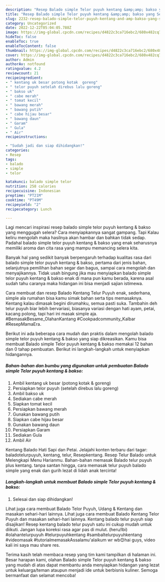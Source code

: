 ```yaml
---
description: "Resep Balado simple Telor puyuh kentang &amp;amp; bakso yang Sempurna, Buat Buka Puasa Bisa Manjain Lidah"
title: "Resep Balado simple Telor puyuh kentang &amp;amp; bakso yang Sempurna, Buat Buka Puasa Bisa Manjain Lidah"
slug: 2232-resep-balado-simple-telor-puyuh-kentang-and-amp-bakso-yang-sempurna-buat-buka-puasa-bisa-manjain-lidah
category: Uncategorized
date: 2022-12-22T05:04:05.788Z
image: https://img-global.cpcdn.com/recipes/d4822c3ca716ebc2/680x482cq70/balado-simple-telor-puyuh-kentang-bakso-foto-resep-utama.jpg
hideToc: false
enableToc: true
enableTocContent: false
thumbnail: https://img-global.cpcdn.com/recipes/d4822c3ca716ebc2/680x482cq70/balado-simple-telor-puyuh-kentang-bakso-foto-resep-utama.jpg
cover: https://img-global.cpcdn.com/recipes/d4822c3ca716ebc2/680x482cq70/balado-simple-telor-puyuh-kentang-bakso-foto-resep-utama.jpg
author: Admin
authorAv: notfound
ratingvalue: 4.2
reviewcount: 21
recipeingredient:
- " kentang uk besar potong kotak  goreng"
- " telor puyuh setelah direbus lalu goreng"
- " bakso uk"
- " cabe merah"
- " tomat kecil"
- " bawang merah"
- " bawang putih"
- " cabe hijau besar"
- " bawang daun"
- " Garam"
- " Gula"
- " Air"
recipeinstructions:

- "Sudah jadi dan siap dihidangkan!"
categories:
- Resep
tags:
- balado
- simple
- telor

katakunci: balado simple telor 
nutrition: 258 calories
recipecuisine: Indonesian
preptime: "PT21M"
cooktime: "PT49M"
recipeyield: "2"
recipecategory: Lunch

---
```



Lagi mencari inspirasi resep balado simple telor puyuh kentang &amp; bakso yang menggugah selera? Cara menyiapkannya sangat gampang. Tapi Kalau keliru mengolah maka hasilnya akan hambar dan bahkan tidak sedap. Padahal balado simple telor puyuh kentang &amp; bakso yang enak seharusnya memiliki aroma dan cita rasa yang mampu memancing selera kita.


Banyak hal yang sedikit banyak berpengaruh terhadap kualitas rasa dari balado simple telor puyuh kentang &amp; bakso, pertama dari jenis bahan, selanjutnya pemilihan bahan segar dan bagus, sampai cara mengolah dan menyajikannya. Tidak usah bingung jika mau menyiapkan balado simple telor puyuh kentang &amp; bakso enak di mana pun kamu berada, karena asal sudah tahu caranya maka hidangan ini bisa menjadi sajian istimewa.

Cara membuat dan resep Balado Kentang Telur Puyuh enak, sederhana, simple ala rumahan bisa kamu simak bahan serta tips memasaknya. Kentang kalau dimasak begini dirumahku, semua pasti suka. Tambahin deh telur puyuh biar lebih bervariasi, biasanya variasi dengan hati ayam, petai, kacang polong, tapi hari ini masak simple aja. #BemasakBesame_OlahanKantang #Cookpadcommunity_Kalbar #ResepMamaEra.


Berikut ini ada beberapa cara mudah dan praktis dalam mengolah balado simple telor puyuh kentang &amp; bakso yang siap dikreasikan. Kamu bisa membuat Balado simple Telor puyuh kentang &amp; bakso memakai 12 bahan dan 0 tahap pembuatan. Berikut ini langkah-langkah untuk menyiapkan hidangannya.

<!--inarticleads1-->

##### Bahan-bahan dan bumbu yang digunakan untuk pembuatan Balado simple Telor puyuh kentang &amp; bakso:

1. Ambil  kentang uk besar (potong kotak &amp; goreng)
1. Persiapkan  telor puyuh (setelah direbus lalu goreng)
1. Ambil  bakso uk
1. Sediakan  cabe merah
1. Siapkan  tomat kecil
1. Persiapkan  bawang merah
1. Gunakan  bawang putih
1. Siapkan  cabe hijau besar
1. Gunakan  bawang daun
1. Persiapkan  Garam
1. Sediakan  Gula
1. Ambil  Air


Kentang Balado Hati Sapi dan Petai. Jelajahi konten terbaru dari tagar: baladotelurpuyuh, kentang, telur, Resepkentang. Resep Telur Balado untuk Melengkapi Menu Harianmu. Bahan-bahan memasak Balado telur puyuh plus kentang. tanpa santan hingga, cara memasak telur puyuh balado simple yang enak dan gurih lezat di lidah anak tercinta! 

<!--inarticleads2-->

##### Langkah-langkah untuk membuat Balado simple Telor puyuh kentang &amp; bakso:


1. Selesai dan siap dihidangkan!

Lihat juga cara membuat Balado Telor Puyuh, Udang &amp; Kentang dan masakan sehari-hari lainnya. Lihat juga cara membuat Balado Kentang Telor Puyuh dan masakan sehari-hari lainnya. Kentang balado telur puyuh siap disajikan! Resep kentang balado telur puyuh satu ini cukup mudah untuk diikuti. Jangan lupa koreksi rasa agar pas di mulut. (heru/lbi) #olahantelurpuyuh #telurpuyuhkentang #sambaltelurpuyuhkentang #videomasak #tutorialmemasakAssalamu&#39;alaikum wr wb😊hai guys, video kali ini saya mau share res. 

Terima kasih telah membaca resep yang tim kami tampilkan di halaman ini. Besar harapan kami, olahan Balado simple Telor puyuh kentang &amp; bakso yang mudah di atas dapat membantu anda menyiapkan hidangan yang lezat untuk keluarga/teman ataupun menjadi ide untuk berbisnis kuliner. Semoga bermanfaat dan selamat mencoba!
